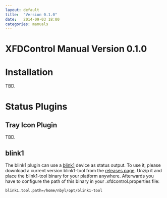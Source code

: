 ```yaml
---
layout: default
title:  "Version 0.1.0"
date:   2014-09-03 18:00
categories: manuals
---
```


XFDControl Manual Version 0.1.0
==========

Installation
============
TBD.

Status Plugins
==============

Tray Icon Plugin
----------------
TBD.

blink1
------
The blink1 plugin can use a [blink1](http://blink1.thingm.com/) device as status output. To use it, please download a current version blink1-tool from the [releases page](https://github.com/todbot/blink1/releases). Unzip it and place the blink1-tool binary for your platform anywhere. Afterwards you have to configure the path of this binary in your .xfdcontrol.properties file:
	
	blink1.tool.path=/home/nbyl/opt/blink1-tool
